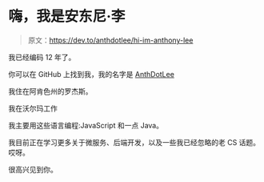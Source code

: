 # 嗨，我是安东尼·李

> 原文：<https://dev.to/anthdotlee/hi-im-anthony-lee>

我已经编码 12 年了。

你可以在 GitHub 上找到我，我的名字是 [AnthDotLee](https://github.com/AnthDotLee)

我住在阿肯色州的罗杰斯。

我在沃尔玛工作

我主要用这些语言编程:JavaScript 和一点 Java。

我目前正在学习更多关于微服务、后端开发，以及一些我已经忽略的老 CS 话题。哎呀。

很高兴见到你。